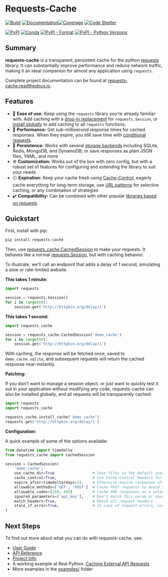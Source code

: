 # Requests-Cache
[![Build](https://github.com/reclosedev/requests-cache/actions/workflows/build.yml/badge.svg)](https://github.com/reclosedev/requests-cache/actions/workflows/build.yml)
[![Documentation](https://img.shields.io/readthedocs/requests-cache/stable)](https://requests-cache.readthedocs.io/en/stable/)[![Coverage](https://coveralls.io/repos/github/reclosedev/requests-cache/badge.svg?branch=master)](https://coveralls.io/github/reclosedev/requests-cache?branch=master)
[![Code Shelter](https://www.codeshelter.co/static/badges/badge-flat.svg)](https://www.codeshelter.co/)

[![PyPI](https://img.shields.io/pypi/v/requests-cache?color=blue)](https://pypi.org/project/requests-cache)
[![Conda](https://img.shields.io/conda/vn/conda-forge/requests-cache?color=blue)](https://anaconda.org/conda-forge/requests-cache)
[![PyPI - Format](https://img.shields.io/pypi/format/requests-cache?color=blue)](https://pypi.org/project/requests-cache)
[![PyPI - Python Versions](https://img.shields.io/pypi/pyversions/requests-cache)](https://pypi.org/project/requests-cache)

## Summary
**requests-cache** is a transparent, persistent cache for the python [requests](http://python-requests.org)
library. It can substantially improve performance and reduce network traffic, making it an ideal
companion for almost any application using `requests`.

<!-- RTD-IGNORE -->
Complete project documentation can be found at [requests-cache.readthedocs.io](https://requests-cache.readthedocs.io).
<!-- END-RTD-IGNORE -->

## Features
* 🍰 **Ease of use:** Keep using the `requests` library you're already familiar with. Add caching
  with a [drop-in replacement](https://requests-cache.readthedocs.io/en/stable/api.html#sessions)
  for `requests.Session`, or
  [install globally](https://requests-cache.readthedocs.io/en/stable/user_guide.html#patching)
  to add caching to all `requests` functions.
* 🚀 **Performance:** Get sub-millisecond response times for cached responses. When they expire, you
  still save time with
  [conditional requests](https://developer.mozilla.org/en-US/docs/Web/HTTP/Conditional_requests).
* 💾 **Persistence:** Works with several
  [storage backends](https://requests-cache.readthedocs.io/en/stable/user_guide.html#cache-backends)
  including SQLite, Redis, MongoDB, and DynamoDB; or save responses as plain JSON files, YAML,
  and more
* ⚙️ **Customization:** Works out of the box with zero config, but with a robust set of features for
  configuring and extending the library to suit your needs
* 🕗 **Expiration:** Keep your cache fresh using
  [Cache-Control](https://requests-cache.readthedocs.io/en/stable/user_guide.html#cache-control),
  eagerly cache everything for long-term storage, use
  [URL patterns](https://requests-cache.readthedocs.io/en/stable/user_guide.html#url-patterns)
  for selective caching, or any combination of strategies
* ✔️ **Compatibility:** Can be combined with other popular
  [libraries based on requests](https://requests-cache.readthedocs.io/en/stable/advanced_usage.html#library-compatibility)

## Quickstart
First, install with pip:
```bash
pip install requests-cache
```

Then, use [requests_cache.CachedSession](https://requests-cache.readthedocs.io/en/stable/api.html#sessions)
to make your requests. It behaves like a normal
[requests.Session](https://docs.python-requests.org/en/master/user/advanced/#session-objects),
but with caching behavior.

To illustrate, we'll call an endpoint that adds a delay of 1 second, simulating a slow or
rate-limited website.

**This takes 1 minute:**
```python
import requests

session = requests.Session()
for i in range(60):
    session.get('http://httpbin.org/delay/1')
```

**This takes 1 second:**
```python
import requests_cache

session = requests_cache.CachedSession('demo_cache')
for i in range(60):
    session.get('http://httpbin.org/delay/1')
```

With caching, the response will be fetched once, saved to `demo_cache.sqlite`, and subsequent
requests will return the cached response near-instantly.

**Patching:**

If you don't want to manage a session object, or just want to quickly test it out in your
application without modifying any code, requests-cache can also be installed globally, and all
requests will be transparently cached:
```python
import requests
import requests_cache

requests_cache.install_cache('demo_cache')
requests.get('http://httpbin.org/delay/1')
```

**Configuration:**

A quick example of some of the options available:
```python
from datetime import timedelta
from requests_cache import CachedSession

session = CachedSession(
    'demo_cache',
    use_cache_dir=True                 # Save files in the default user cache dir
    cache_control=True,                # Use Cache-Control headers for expiration, if available
    expire_after=timedelta(days=1),    # Otherwise expire responses after one day
    allowable_methods=['GET', 'POST']  # Cache POST requests to avoid sending the same data twice
    allowable_codes=[200, 400]         # Cache 400 responses as a solemn reminder of your failures
    ignored_parameters=['api_key'],    # Don't match this param or save it in the cache
    match_headers=True,                # Match all request headers
    stale_if_error=True,               # In case of request errors, use stale cache data if possible
)
```

<!-- RTD-IGNORE -->
## Next Steps
To find out more about what you can do with requests-cache, see:

* [User Guide](https://requests-cache.readthedocs.io/en/stable/user_guide.html)
* [API Reference](https://requests-cache.readthedocs.io/en/stable/reference.html)
* [Project Info](https://requests-cache.readthedocs.io/en/latest/project_info.html)
* A working example at Real Python:
  [Caching External API Requests](https://realpython.com/blog/python/caching-external-api-requests)
* More examples in the
  [examples/](https://github.com/reclosedev/requests-cache/tree/master/examples) folder
<!-- END-RTD-IGNORE -->
